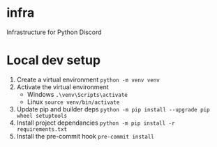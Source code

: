 # infra
Infrastructure for Python Discord

# Local dev setup
1. Create a virtual environment `python -m venv venv`
1. Activate the virtual environment
   - Windows `.\venv\Scripts\activate`
   - Linux `source venv/bin/activate`
1. Update pip and builder deps `python -m pip install --upgrade pip wheel setuptools`
1. Install project dependancies `python -m pip install -r requirements.txt`
1. Install the pre-commit hook `pre-commit install`
